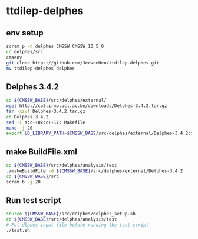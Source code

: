 # ttdilep-delphes

## env setup
```bash
scram p -n delphes CMSSW CMSSW_10_5_0
cd delphes/src
cmsenv
git clone https://github.com/JeewonHeo/ttdilep-delphes.git
mv ttdilep-delphes delphes
```

## Delphes 3.4.2
```bash
cd ${CMSSW_BASE}/src/delphes/external/
wget http://cp3.irmp.ucl.ac.be/downloads/Delphes-3.4.2.tar.gz
tar -xzvf Delphes-3.4.2.tar.gz
cd Delphes-3.4.2
sed -i s:c++0x:c++17: Makefile
make -j 20
export LD_LIBRARY_PATH=$CMSSW_BASE/src/delphes/external/Delphes-3.4.2:$LD_LIBRARY_PATH
```

## make BuildFile.xml
```bash
cd ${CMSSW_BASE}/src/delphes/analysis/test
./makeBuildFile -d ${CMSSW_BASE}/src/delphes/external/Delphes-3.4.2
cd ${CMSSW_BASE}/src
scram b -j 20
```

## Run test script
```bash
source ${CMSSW_BASE}/src/delphes/delphes_setup.sh
cd ${CMSSW_BASE}/src/delphes/analysis/test
# Put dlphes input file before running the test script
./test.sh
```
